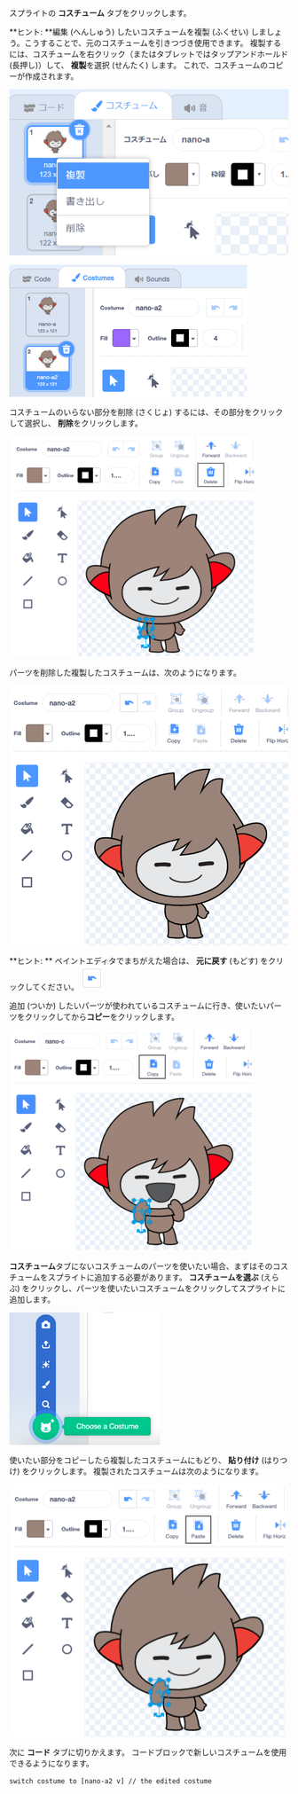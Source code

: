 スプライトの **コスチューム** タブをクリックします。

**ヒント: **編集 (へんしゅう) したいコスチュームを複製 (ふくせい) しましょう。こうすることで、元のコスチュームを引きつづき使用できます。 複製するには、コスチュームを右クリック（またはタブレットではタップアンドホールド(長押し)）して、 **複製**を選択 (せんたく) します。 これで、コスチュームのコピーが作成されます。

![メニューで強調されている「複製」オプション](images/nano-duplicate-costume.png)

![複製されたコスチュームは、コスチュームタブの元のコスチュームのすぐ下にあります。](images/nano-a2-costume.png)

コスチュームのいらない部分を削除 (さくじょ) するには、その部分をクリックして選択し、 **削除**をクリックします。

![うでの1本が選択されたコスチューム (nano-a2)](images/nano-arm-selected.png)

パーツを削除した複製したコスチュームは、次のようになります。

![うでを削除したコスチューム (nano-a2)](images/nano-arm-deleted.png)

**ヒント: ** ペイントエディタでまちがえた場合は、 **元に戻す** (もどす) をクリックしてください。 ![「元に戻す」アイコン](images/nano-undo.png)

追加 (ついか) したいパーツが使われているコスチュームに行き、使いたいパーツをクリックしてから**コピー**をクリックします。

![うでの1本が選択されたコスチューム (nano-c)](images/nano-c-arm-selected.png)

**コスチューム**タブにないコスチュームのパーツを使いたい場合、まずはそのコスチュームをスプライトに追加する必要があります。 **コスチュームを選ぶ** (えらぶ) をクリックし、パーツを使いたいコスチュームをクリックしてスプライトに追加します。

![強調されている「コスチュームの選択」アイコン](images/choose-a-costume.png)

使いたい部分をコピーしたら複製したコスチュームにもどり、 **貼り付け** (はりつけ) をクリックします。 複製されたコスチュームは次のようになります。

![nano-cコスチュームのうでをつけたnano-a2コスチューム](images/nano-a2-new-arm.png)

次に **コード** タブに切りかえます。 コードブロックで新しいコスチュームを使用できるようになります。

```blocks3
switch costume to [nano-a2 v] // the edited costume
```
